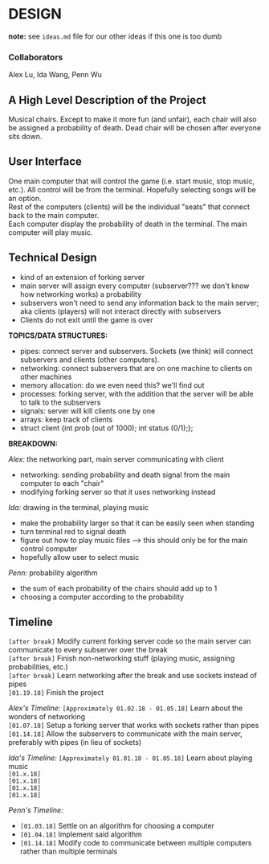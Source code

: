 # DESIGN

**note:** see `ideas.md` file for our other ideas if this one is too dumb

### Collaborators
Alex Lu, Ida Wang, Penn Wu

## A High Level Description of the Project
Musical chairs. Except to make it more fun (and unfair), each chair will also be assigned a probability of death. Dead chair will be chosen after everyone sits down.

## User Interface
One main computer that will control the game (i.e. start music, stop music, etc.). All control will be from the terminal. Hopefully selecting songs will be an option.  
Rest of the computers (clients) will be the individual "seats" that connect back to the main computer.  
Each computer display the probability of death in the terminal. The main computer will play music.

## Technical Design
- kind of an extension of forking server
- main server will assign every computer (subserver??? we don't know how networking works) a probability
- subservers won't need to send any information back to the main server; aka clients (players) will not interact directly with  subservers
- Clients do not exit until the game is over 

**TOPICS/DATA STRUCTURES:** 
- pipes: connect server and subservers. Sockets (we think) will connect subservers and clients (other computers).
- networking: connect subservers that are on one machine to clients on other machines
- memory allocation: do we even need this? we'll find out
- processes: forking server, with the addition that the server will be able to talk to the subservers
- signals: server will kill clients one by one
- arrays: keep track of clients
- struct client {int prob (out of 1000); int status (0/1);};

**BREAKDOWN:**

*Alex:* the networking part, main server communicating with client 
- networking: sending probability and death signal from the main computer to each "chair"
- modifying forking server so that it uses networking instead 

*Ida:* drawing in the terminal, playing music 
- make the probability larger so that it can be easily seen when standing
- turn terminal red to signal death
- figure out how to play music files --> this should only be for the main control computer
- hopefully allow user to select music 

*Penn:* probability algorithm
- the sum of each probability of the chairs should add up to 1
- choosing a computer according to the probability

## Timeline
`[after break]` Modify current forking server code so the main server can communicate to every subserver over the break  
`[after break]` Finish non-networking stuff (playing music, assigning probabilities, etc.)  
`[after break]` Learn networking after the break and use sockets instead of pipes  
`[01.19.18]` Finish the project  

*Alex's Timeline:* 
`[Approximately 01.02.18 - 01.05.18]` Learn about the wonders of networking  
`[01.07.18]` Setup a forking server that works with sockets rather than pipes  
`[01.14.18]` Allow the subservers to communicate with the main server, preferably with pipes (in lieu of sockets)  

*Ida's Timeline:* 
`[Approximately 01.01.18 - 01.05.18]` Learn about playing music  
`[01.x.18]`  
`[01.x.18]`  
`[01.x.18]`  
`[01.x.18]`  

*Penn's Timeline:* 
- `[01.03.18]` Settle on an algorithm for choosing a computer
- `[01.04.18]` Implement said algorithm
- `[01.14.18]` Modify code to communicate between multiple computers rather than multiple terminals
